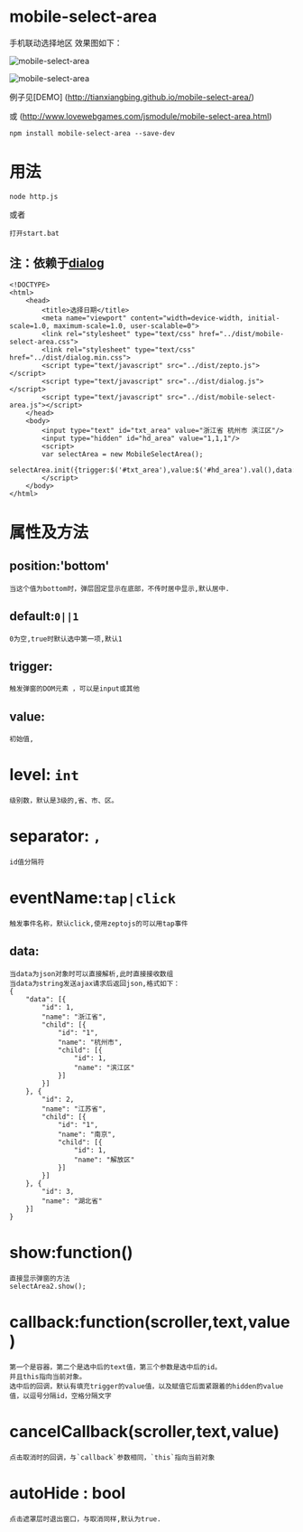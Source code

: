 ﻿# mobile-select-area
手机联动选择地区
效果图如下：

![mobile-select-area](http://tianxiangbing.github.io/mobile-select-area//mobile-select-area.jpg)

![mobile-select-area](http://tianxiangbing.github.io/mobile-select-area//mobile-select-area2.jpg)

例子见[DEMO]
(http://tianxiangbing.github.io/mobile-select-area/)  

或
(http://www.lovewebgames.com/jsmodule/mobile-select-area.html)  

	npm install mobile-select-area --save-dev

# 用法
	node http.js

或者

	打开start.bat

## 注：依赖于[dialog](https://github.com/tianxiangbing/dialog)

	<!DOCTYPE>
	<html>
		<head>
			<title>选择日期</title>
			<meta name="viewport" content="width=device-width, initial-scale=1.0, maximum-scale=1.0, user-scalable=0">
			<link rel="stylesheet" type="text/css" href="../dist/mobile-select-area.css">
			<link rel="stylesheet" type="text/css" href="../dist/dialog.min.css">
			<script type="text/javascript" src="../dist/zepto.js"></script>
			<script type="text/javascript" src="../dist/dialog.js"></script>
			<script type="text/javascript" src="../dist/mobile-select-area.js"></script>
		</head>
		<body>
			<input type="text" id="txt_area" value="浙江省 杭州市 滨江区"/>
			<input type="hidden" id="hd_area" value="1,1,1"/>
			<script>
			var selectArea = new MobileSelectArea();
			selectArea.init({trigger:$('#txt_area'),value:$('#hd_area').val(),data:'data.json'});
			</script>
		</body>
	</html>
# 属性及方法
## position:'bottom'

	当这个值为bottom时，弹层固定显示在底部，不传时居中显示,默认居中.
## default:`0||1`

	0为空,true时默认选中第一项,默认1
## trigger:

	触发弹窗的DOM元素 ，可以是input或其他
## value:

	初始值,
# level: `int`

	级别数，默认是3级的,省、市、区。
# separator: `,`

	id值分隔符
# eventName:`tap|click`

	触发事件名称，默认click,使用zeptojs的可以用tap事件
## data:

	当data为json对象时可以直接解析,此时直接接收数组
	当data为string发送ajax请求后返回json,格式如下：
	{
		"data": [{
			"id": 1,
			"name": "浙江省",
			"child": [{
				"id": "1",
				"name": "杭州市",
				"child": [{
					"id": 1,
					"name": "滨江区"
				}]
			}]
		}, {
			"id": 2,
			"name": "江苏省",
			"child": [{
				"id": "1",
				"name": "南京",
				"child": [{
					"id": 1,
					"name": "解放区"
				}]
			}]
		}, {
			"id": 3,
			"name": "湖北省"
		}]
	}
# show:function()

	直接显示弹窗的方法
	selectArea2.show();
# callback:function(scroller,text,value)

	第一个是容器，第二个是选中后的text值，第三个参数是选中后的id。
	并且this指向当前对象。
	选中后的回调，默认有填充trigger的value值，以及赋值它后面紧跟着的hidden的value值，以逗号分隔id，空格分隔文字
# cancelCallback(scroller,text,value)
	点击取消时的回调，与`callback`参数相同，`this`指向当前对象
# autoHide : bool
	点击遮罩层时退出窗口，与取消同样,默认为true.